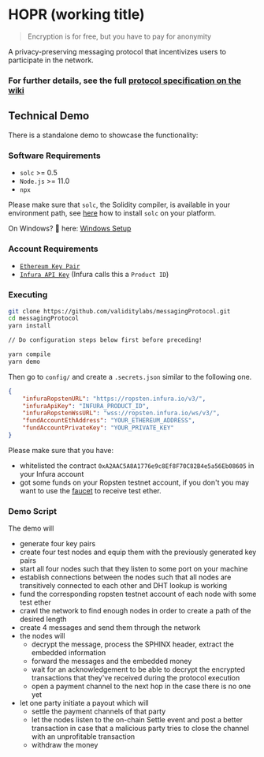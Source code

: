 # HOPR (working title)

> Encryption is for free, but you have to pay for anonymity

A privacy-preserving messaging protocol that incentivizes users to participate in the network.

### For further details, see the full [protocol specification on the wiki](../../wiki)

## Technical Demo
There is a standalone demo to showcase the functionality:

### Software Requirements
- `solc` >= 0.5
- `Node.js` >= 11.0
- `npx` 

Please make sure that `solc`, the Solidity compiler, is available in your environment path, see [here](https://solidity.readthedocs.io/en/latest/installing-solidity.html#binary-packages) how to install `solc` on your platform.


On Windows? 👀 here: [Windows Setup](../../wiki/Setup#Windows)

### Account Requirements
- [`Ethereum Key Pair`](../../wiki/Setup/#PrivateKeyGeneration)
- [`Infura API Key`](../../wiki/Setup/#Infura) (Infura calls this a `Product ID`)

### Executing

```sh
git clone https://github.com/validitylabs/messagingProtocol.git
cd messagingProtocol
yarn install

// Do configuration steps below first before preceding! 

yarn compile
yarn demo
```

Then go to `config/` and create a `.secrets.json` similar to the following one.

```json
{
    "infuraRopstenURL": "https://ropsten.infura.io/v3/",
    "infuraApiKey": "INFURA_PRODUCT_ID",
    "infuraRopstenWssURL": "wss://ropsten.infura.io/ws/v3/",
    "fundAccountEthAddress": "YOUR_ETHEREUM_ADDRESS",
    "fundAccountPrivateKey": "YOUR_PRIVATE_KEY"
}
```

Please make sure that you have:
- whitelisted the contract `0xA2AAC5A8A1776e9c8Ef8F70C82B4e5a56Eb08605` in your Infura account
- got some funds on your Ropsten testnet account, if you don't you may want to use the [faucet](https://faucet.ropsten.be/) to receive test ether.

### Demo Script
The demo will
- generate four key pairs
- create four test nodes and equip them with the previously generated key pairs
- start all four nodes such that they listen to some port on your machine
- establish connections between the nodes such that all nodes are transitively connected to each other and DHT lookup is working
- fund the corresponding ropsten testnet account of each node with some test ether
- crawl the network to find enough nodes in order to create a path of the desired length
- create 4 messages and send them through the network
- the nodes will 
    - decrypt the message, process the SPHINX header, extract the embedded information
    - forward the messages and the embedded money
    - wait for an acknowledgement to be able to decrypt the encrypted transactions that they've received during the protocol execution
    - open a payment channel to the next hop in the case there is no one yet
- let one party initiate a payout which will
    - settle the payment channels of that party
    - let the nodes listen to the on-chain Settle event and post a better transaction in case that a malicious party tries to close the channel with an unprofitable transaction
    - withdraw the money
